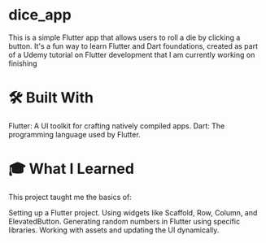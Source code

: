 # dice_app

This is a simple Flutter app that allows users to roll a die by clicking a button. It's a fun way to learn Flutter and Dart foundations, created as part of a Udemy tutorial on Flutter development that I am currently working on finishing


# 🛠️ Built With
Flutter: A UI toolkit for crafting natively compiled apps.
Dart: The programming language used by Flutter.
# 🎓 What I Learned
This project taught me the basics of:

Setting up a Flutter project.
Using widgets like Scaffold, Row, Column, and ElevatedButton.
Generating random numbers in Flutter using specific libraries.
Working with assets and updating the UI dynamically.
